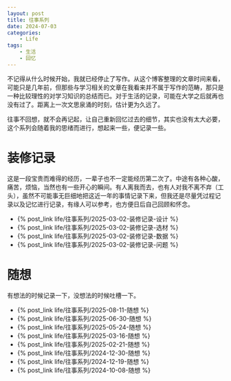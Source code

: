 ```yaml
---
layout: post
title: 往事系列
date: 2024-07-03
categories:
    - Life
tags:
    - 生活
    - 回忆
---
```


不记得从什么时候开始，我就已经停止了写作。从这个博客整理的文章时间来看，可能只是几年前，但那些与学习相关的文章在我看来并不属于写作的范畴，那只是一种比较理性的对学习知识的总结而已。对于生活的记录，可能在大学之后就再也没有过了。距离上一次文思泉涌的时刻，估计更为久远了。

往事不回想，就不会再记起，让自己重新回忆过去的细节，其实也没有太大必要，这个系列会随着我的思绪而进行，想起来一些，便记录一些。

# 装修记录

这是一段宝贵而难得的经历，一辈子也不一定能经历第二次了。中途有各种心酸，痛苦，烦恼，当然也有一些开心的瞬间。有人离我而去，也有人对我不离不弃（工头），虽然不可能事无巨细地把这近一年的事情记录下来，但我还是尽量凭过程记录以及记忆进行记录，有缘人可以参考，也方便日后自己回顾和怀念。

- {% post_link life/往事系列/2025-03-02-装修记录-设计 %}
- {% post_link life/往事系列/2025-03-02-装修记录-选材 %}
- {% post_link life/往事系列/2025-03-02-装修记录-数据 %}
- {% post_link life/往事系列/2025-03-02-装修记录-问题 %}

# 随想

有想法的时候记录一下，没想法的时候吐槽一下。

- {% post_link life/往事系列/2025-08-11-随想 %}
- {% post_link life/往事系列/2025-06-30-随想 %}
- {% post_link life/往事系列/2025-05-24-随想 %}
- {% post_link life/往事系列/2025-03-16-随想 %}
- {% post_link life/往事系列/2025-02-21-随想 %}
- {% post_link life/往事系列/2024-12-30-随想 %}
- {% post_link life/往事系列/2024-12-19-随想 %}
- {% post_link life/往事系列/2024-10-08-随想 %}